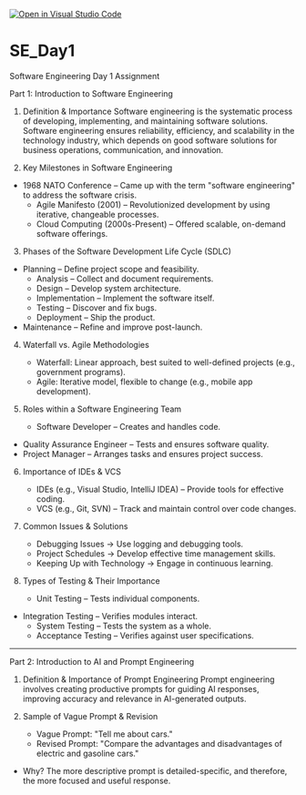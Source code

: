 [![Open in Visual Studio Code](https://classroom.github.com/assets/open-in-vscode-2e0aaae1b6195c2367325f4f02e2d04e9abb55f0b24a779b69b11b9e10269abc.svg)](https://classroom.github.com/online_ide?assignment_repo_id=18411848&assignment_repo_type=AssignmentRepo)

# SE_Day1

Software Engineering Day 1 Assignment

Part 1: Introduction to Software Engineering

1. Definition & Importance
   Software engineering is the systematic process of developing, implementing, and maintaining software solutions. Software engineering ensures reliability, efficiency, and scalability in the technology industry, which depends on good software solutions for business operations, communication, and innovation.

2. Key Milestones in Software Engineering

- 1968 NATO Conference – Came up with the term "software engineering" to address the software crisis.
  - Agile Manifesto (2001) – Revolutionized development by using iterative, changeable processes.
  - Cloud Computing (2000s-Present) – Offered scalable, on-demand software offerings.

3. Phases of the Software Development Life Cycle (SDLC)

- Planning – Define project scope and feasibility.
  - Analysis – Collect and document requirements.
  - Design – Develop system architecture.
  - Implementation – Implement the software itself.
  - Testing – Discover and fix bugs.
  - Deployment – Ship the product.
- Maintenance – Refine and improve post-launch.

4. Waterfall vs. Agile Methodologies

   - Waterfall: Linear approach, best suited to well-defined projects (e.g., government programs).
   - Agile: Iterative model, flexible to change (e.g., mobile app development).

5. Roles within a Software Engineering Team
   - Software Developer – Creates and handles code.

- Quality Assurance Engineer – Tests and ensures software quality.
- Project Manager – Arranges tasks and ensures project success.

6. Importance of IDEs & VCS

   - IDEs (e.g., Visual Studio, IntelliJ IDEA) – Provide tools for effective coding.
   - VCS (e.g., Git, SVN) – Track and maintain control over code changes.

7. Common Issues & Solutions

   - Debugging Issues → Use logging and debugging tools.
   - Project Schedules → Develop effective time management skills.
   - Keeping Up with Technology → Engage in continuous learning.

8. Types of Testing & Their Importance
   - Unit Testing – Tests individual components.

- Integration Testing – Verifies modules interact.
  - System Testing – Tests the system as a whole.
  - Acceptance Testing – Verifies against user specifications.

---

Part 2: Introduction to AI and Prompt Engineering

1. Definition & Importance of Prompt Engineering
   Prompt engineering involves creating productive prompts for guiding AI responses, improving accuracy and relevance in AI-generated outputs.

2. Sample of Vague Prompt & Revision
   - Vague Prompt: "Tell me about cars."
   - Revised Prompt: "Compare the advantages and disadvantages of electric and gasoline cars."

- Why? The more descriptive prompt is detailed-specific, and therefore, the more focused and useful response.
